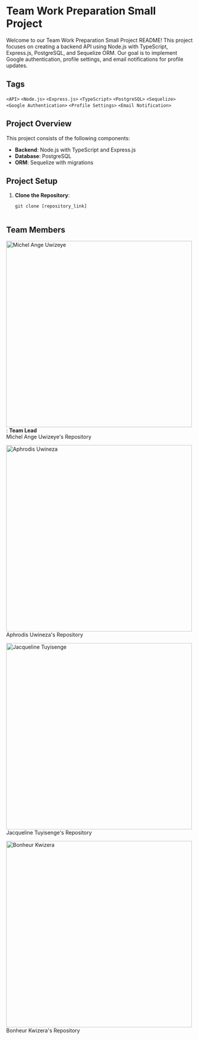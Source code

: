 # Team Work Preparation Small Project

Welcome to our Team Work Preparation Small Project README! This project focuses on creating a backend API using Node.js with TypeScript, Express.js, PostgreSQL, and Sequelize ORM. Our goal is to implement Google authentication, profile settings, and email notifications for profile updates.

## Tags
`<API>` `<Node.js>` `<Express.js>` `<TypeScript>` `<PostgreSQL>` `<Sequelize>` `<Google Authentication>` `<Profile Settings>` `<Email Notification>`

## Project Overview

This project consists of the following components:

- **Backend**: Node.js with TypeScript and Express.js
- **Database**: PostgreSQL
- **ORM**: Sequelize with migrations

## Project Setup

1. **Clone the Repository**: 
   ```http
   git clone [repository_link]


## Team Members
<img src="img/michel.jpeg" alt="Michel Ange Uwizeye" width="500"/> : <strong>Team Lead</strong> <br>Michel Ange Uwizeye's Repository<br>

<img src="img/Aphro.jpeg" alt="Aphrodis Uwineza" width="500"/> <br>Aphrodis Uwineza's Repository<br>

<img src="img/profile.png" alt="Jacqueline Tuyisenge" width="500"/> <br>Jacqueline Tuyisenge's Repository<br>

<img src="img/Bon.jpeg" alt="Bonheur Kwizera" width="500"/><br> Bonheur Kwizera's Repository<br>
